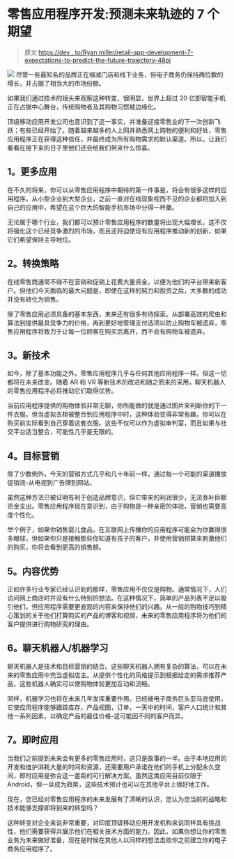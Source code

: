 # 零售应用程序开发:预测未来轨迹的 7 个期望

> 原文:[https://dev . to/Ryan miller/retail-app-development-7-expectations-to-predict-the-future-trajectory-48pj](https://dev.to/ryanmiller/retail-app-development-7-expectations-to-predict-the-future-trajectory-48pj)

[![](../Images/b8ff9ba46098ea35681c05475635c48c.png)](https://res.cloudinary.com/practicaldev/image/fetch/s--BELDfLOF--/c_limit%2Cf_auto%2Cfl_progressive%2Cq_auto%2Cw_880/https://i.imgur.com/DZmCnDf.png) 尽管一些最知名的品牌正在缩减门店和线下业务，但电子商务仍保持两位数的增长，并占据了相当大的市场份额。

如果我们通过技术的镜头来观察这种转变，很明显，世界上超过 20 亿部智能手机正在占据中心舞台，传统购物者及其购物习惯被边缘化。

顶级移动应用开发公司也意识到了这一事实，并准备迎接零售业的下一次创新飞跃；有些已经开始了。随着越来越多的人上网并熟悉网上购物的便利和好处，零售应用程序正在获得这种信任，并最终成为所有购物需求的默认渠道。所以，让我们看看在接下来的日子里他们还会给我们带来什么惊喜。

## [](#1-more-apps)1。更多应用

在不久的将来，你可以从零售应用程序中期待的第一件事是，将会有很多这样的应用程序。从小型企业到大型企业，之前一直对在线现象视而不见的企业都将加入到自己的应用中，希望在这个巨大的智能手机市场中分得一杯羹。

无论属于哪个行业，我们都可以预计零售应用程序的数量将出现大幅增长，这不仅将强化这个已经竞争激烈的市场，而且还将迫使现有应用程序推动新的创新，如果它们希望保持主导地位。

## [](#2-conversions)2。转换策略

在线零售商通常不得不在营销和促销上花费大量资金，以便为他们的平台带来新客户。但他们今天面临的最大问题是，即使在这样的努力和投资之后，大多数的成功并没有转化为销售。

除了零售应用必须具备的基本东西，未来还有很多有待探索。从部署高效的爬虫和算法到提供最具竞争力的价格，再到更好地管理支付选项以防止购物车被遗弃，零售应用程序将致力于让每一位顾客在购买后离开，而不会有购物车被遗弃。

## [](#3-new-technologies)3。新技术

如今，除了基本功能之外，零售应用程序几乎与任何其他应用程序一样。但这一切都将在未来改变。随着 AR 和 VR 等新技术的改进和随之而来的采用，聊天机器人的零售应用程序必将推动它们取得优势。

当前应用程序提供的购物体验非常无聊，你所能做的就是通过图片来判断你的下一件衣服。但当虚拟衣柜被整合到应用程序中时，这种体验变得非常有趣，你可以在购买前实际看到自己穿着这套衣服。这些不仅可以作为虚拟审判室，而且如果与社交平台适当整合，可能性几乎是无限的。

## [](#4-targeted-marketing)4。目标营销

除了少数例外，今天的营销方式几乎和几十年前一样，通过每一个可能的渠道播放促销流-从电视到广告牌到网站。

虽然这种方法已被证明有利于创造品牌意识，但它带来的利润很少，无法弥补巨额资金支出。零售应用程序现在意识到，由于购物是一种亲密的体验，营销也需要高度个性化。

举个例子，如果你销售婴儿食品，在互联网上传播你的应用程序可能会为你赢得很多眼球，但如果你只是接触那些你知道有孩子的客户，并使用营销预算来刺激他们的购买，你将会看到更高的销售额。

## [](#5-content-dominance)5。内容优势

正如许多行业专家已经认识到的那样，零售应用不仅仅是购物。通常情况下，人们访问网上商店时并没有什么特别的想法。在这种情况下，简单的产品列表不足以吸引他们，但应用程序需要更直观的内容来保持他们的兴趣。从一般的购物技巧到精心策划的关于他们打算购买的产品的博客和视频，未来的零售应用程序将为他们的客户提供进行购物研究的理由。

## [](#6-chatbotsmachine-learning)6。聊天机器人/机器学习

聊天机器人是技术和目标营销的结合。这些聊天机器人拥有复杂的算法，可以在未来的零售应用中充当虚拟店主。从提供个性化的风格提示到根据给定的需求推荐产品，这些机器人确实可以使购物体验更加互动和流畅。

同样，机器学习也将在未来几年发挥重要作用。已经被电子商务巨头亚马逊使用，它使应用程序能够跟踪库存，产品视图，订单，一天中的时间，客户人口统计和其他一系列因素，以确定产品的最佳价格-这可能因不同的客户而异。

## [](#7-instant-apps)7。即时应用

当我们之前提到未来会有更多的零售应用时，这只是故事的一半。由于本地应用的开发和维护消耗大量的时间和资源，还需要用户承诺在他们的手机上分配永久空间，即时应用是弥合这一差距的可行解决方案。虽然这类应用目前仅限于 Android，但一旦成为趋势，这些技术预计也可以在其他平台上很好地工作。

现在，您已经对零售应用程序的未来发展有了清晰的认识，您认为您当前的战略和技术能够支撑即将到来的转型吗？

这种转变对企业来说非常重要，对印度顶级移动应用开发机构来说同样具有挑战性，他们需要获得并展示他们在相关技术方面的能力。因此，如果你想让你的零售业务为未来做好准备，现在是时候在其他人以同样的想法击败你之前建立你的电子商务应用程序了。